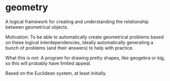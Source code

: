 # geometry

A logical framework for creating and understanding the relationship between geometrical objects.

Motivation: To be able to automatically create geometrical problems based on these logical interdependencies, ideally automatically generating a bunch of problems (and their answers) to help with practice.

What this is not:
A program for drawing pretty shapes, like geogebra or kig, so this will probably have limited appeal.

Based on the Euclidean system, at least initially.
